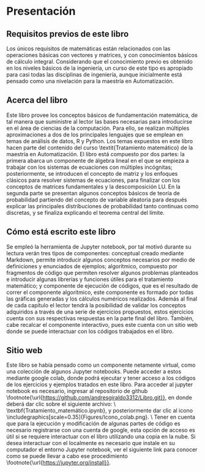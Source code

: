 
# Presentación 



## Requisitos previos de este libro

Los únicos requisitos de matemáticas están relacionados con las operaciones básicas con vectores y matrices, y con conocimientos básicos de cálculo integral. Considerando que el conocimiento previo es obtenido en los niveles básicos de la ingeniería, un curso de este tipo es apropiado para casi todas las disciplinas de ingeniería, aunque inicialmente está pensado como una nivelación para la maestría en Automatización.


## Acerca del libro

Este libro provee los conceptos básicos de fundamentación matemática, de tal manera que suministre al lector las bases necesarias para introducirse en el área de ciencias de la computación. Para ello, se realizan múltiples aproximaciones a dos de los principales lenguajes que se emplean en temas de análisis de datos, R y Python. Los temas expuestos en este libro hacen parte del contenido del curso \textit{Tratamiento matemático} de la maestría en Automatización. El libro está compuesto por dos partes: la primera abarca un componente de álgebra lineal en el que se empieza a trabajar con los sistemas de ecuaciones con múltiples incógnitas; posteriormente, se introducen el concepto de matriz y los enfoques clásicos para resolver sistemas de ecuaciones, para finalizar con los conceptos de matrices fundamentales y la descomposición LU. En la segunda parte se presentan algunos conceptos básicos de teoría de probabilidad partiendo del concepto de variable aleatoria para después explicar las principales distribuciones de probabilidad tanto continuas como discretas, y se finaliza explicando el teorema central del límite.

## Cómo está escrito este libro

Se empleó la herramienta de Jupyter notebook, por tal motivó durante su lectura verán tres tipos de componentes: conceptual creado mediante Markdown, permite introducir algunos conceptos necesarios por medio de definiciones y enunciados de ejemplos; algorítmico, compuesto por fragmentos de código que permiten resolver algunos problemas planteados e introducir algunas librerías y funciones útiles para el tratamiento matemático; y componente de ejecución de códigos, que es el resultado de correr el componente algorítmico, este componente es formado por todas las gráficas generadas y los cálculos numéricos realizados. Además al final de cada capítulo el lector tendrá la posibilidad de validar los conceptos adquiridos a través de una serie de ejercicios propuestos, estos ejercicios cuenta con sus respectivas respuestas en la parte final del libro. También, cabe recalcar el componente interactivo, pues este cuenta con un sitio web donde se puede interactuar con los códigos trabajados en el libro.

## Sitio web
Este libro se había pensado como un componente netamente virtual, como una colección de algunos Jupyter notebooks. Puede acceder a estos mediante google colab, donde podrá ejecutar y tener acceso a los códigos de los ejercicios y ejemplos tratados en este libro.
Para acceder al jupyter notebook es necesario, ingresar al repositorio de github \footnote{\url{https://github.com/andresgiraldo3312/Libro.git}}, en donde deberá dar clic sobre el siguiente archivo:  \\ \textbf{Tratamiento\_matemático.ipynb}, y posteriormente dar clic al icono \includegraphics[scale=0.35]{Figures/Icono_colab.png}. \\
Tener en cuenta que para la ejecución y modificación de algunas partes de código es necesario registrarse con una cuenta de google, esta opción de acceso es útil si se requiere interactuar con el libro utilizando una copia en la nube. Si desea interactuar con el  localmente es necesario que instale en su computador el entorno Jupyter notebook, ver el siguiente link para conocer como se puede llevar a cabo ese procedimiento \footnote{\url{https://jupyter.org/install}}.


